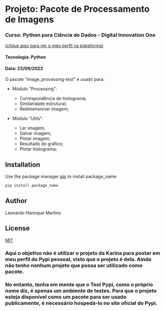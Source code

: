# Projeto: Pacote de Processamento de Imagens

### Curso: Python para Ciência de Dados - Digital Innovation One

[(clique aqui para ver o meu perfil na plataforma)](https://web.digitalinnovation.one/users/leo_he_martins)

#### Tecnologia: Python

#### Data: 23/09/2022

O pacote "image_processing-test" é usado para:

- Módulo "Processing":
  - Correspondência de histograma;
  - Similaridade estrutural;
  - Redimensionar imagem;

- Módulo "Utils":
  - Ler imagem;
  - Salvar imagem;
  - Plotar imagem;
  - Resultado do gráfico;
  - Plotar histograma;

## Installation

Use the package manager [pip](https://pip.pypa.io/en/stable/) to install package_name

```bash
pip install package_name
```

## Author
Leonardo Henrique Martins

## License
[MIT](https://choosealicense.com/licenses/mit/)

### Aqui o objetivo não é utilizar o projeto da Karina para postar em meu perfil do Pypi pessoal, visto que o projeto é dela. Ainda não tenho nenhum projeto que possa ser utilizado como pacote.

### No entanto, tenha em mente que o Test Pypi, como o próprio nome diz, é apenas um ambiente de testes. Para que o projeto esteja disponível como um pacote para ser usado publicamente, é necessário hospedá-lo no site oficial do Pypi.